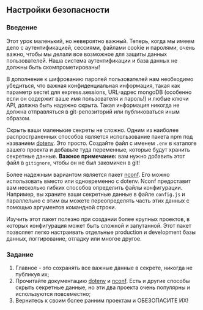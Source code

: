 ## Настройки безопасности

### Введение

Этот урок маленький, но невероятно важный. Теперь, когда мы имеем дело с аутентификацией, сессиями, файлами cookie и паролями, очень важно, чтобы мы делали все возможное для защиты данных пользователей. Наша система аутентификации и база данных не должны быть скомпрометированы!

В дополнение к шифрованию паролей пользователей нам необходимо убедиться, что важная конфиденциальная информация, такая как параметр secret для express.sessions, URL-адрес mongoDB (особенно если он содержит ваше имя пользователя и пароль!) и любые ключи API, должна быть надежно скрыта. Такая информация никогда не должна отправляться в git-репозиторий или публиковаться иным образом.

Скрыть ваши маленькие секреты не сложно. Одним из наиболее распространенных способов является использование пакета npm под названием [dotenv](https://github.com/motdotla/dotenv#readme). Это просто. Создайте файл с именем `.env` в каталоге вашего проекта и добавьте туда переменные, которые будут хранить секретные данные. **Важное примечание:** вам нужно добавить этот файл в `gitignore`, чтобы он не был закомичен в git!

Более надежным вариантом является пакет [nconf](https://github.com/indexzero/nconf). Его можно использовать вместо или одновременно с dotenv. Nconf предоставит вам несколько гибких способов определить файлы конфигурации. Например, вы храните ваши секретные данные в файле `config.js` и параллельно с этим вы можете переопределять часть этих данных с помощью аргументов командной строки.

Изучить этот пакет полезно при создании более крупных проектов, в которых конфигурация может быть сложной и запутанной. Этот пакет позволяет легко настраивать отдельные production и development базы данных, логгирование, отладку или многое другое.

### Задание

1. Главное - это сохранять все важные данные в секрете, никогда не публикуя их;
2. Прочитайте документацию [dotenv](https://github.com/motdotla/dotenv#readme) и [nconf](https://github.com/indexzero/nconf). Есть и другие способы скрыть секретные данные, но эти два проекта очень популярны и используются повсеместно;
3. Вернитесь к своим более ранним проектам и ОБЕЗОПАСИТЕ ИХ!
